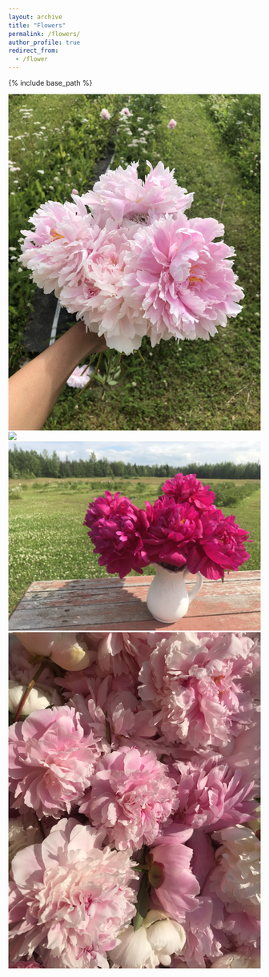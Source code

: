 ```yaml
---
layout: archive
title: "Flowers"
permalink: /flowers/
author_profile: true
redirect_from:
  - /flower
---
```


{% include base_path %}

![](images/flower_1.jpg)
![](images/flower_2.jpg)
![](images/flower_3.jpg)
![](images/flower_4.jpg)

